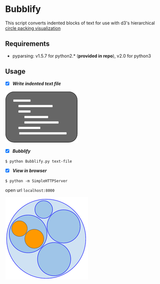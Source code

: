 Bubblify
========

This script converts indented blocks of text for use with d3's hierarchical [circle packing visualization](http://mbostock.github.io/d3/talk/20111116/pack-hierarchy.html)


Requirements
-
* pyparsing: v1.5.7 for python2.\* \(**provided in repo**\), v2.0 for python3



Usage
-

- [x] ***Write indented text file***

![Write indented text file](text.png)


- [x] ***Bubblify***

` $ python Bubblify.py text-file `


- [x] ***View in browser***

` $ python -m SimpleHTTPServer `

open url `localhost:8000`

![View in browser](bubbles.png)


